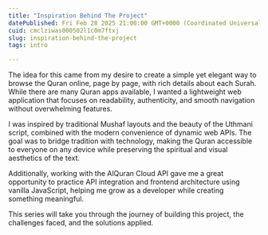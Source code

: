 ```yaml
---
title: "Inspiration Behind The Project"
datePublished: Fri Feb 28 2025 21:00:00 GMT+0000 (Coordinated Universal Time)
cuid: cmclziwas000502l1c0m7ftxj
slug: inspiration-behind-the-project
tags: intro

---
```


The idea for this came from my desire to create a simple yet elegant way to browse the Quran online, page by page, with rich details about each Surah. While there are many Quran apps available, I wanted a lightweight web application that focuses on readability, authenticity, and smooth navigation without overwhelming features.

I was inspired by traditional Mushaf layouts and the beauty of the Uthmani script, combined with the modern convenience of dynamic web APIs. The goal was to bridge tradition with technology, making the Quran accessible to everyone on any device while preserving the spiritual and visual aesthetics of the text.

Additionally, working with the AlQuran Cloud API gave me a great opportunity to practice API integration and frontend architecture using vanilla JavaScript, helping me grow as a developer while creating something meaningful.

This series will take you through the journey of building this project, the challenges faced, and the solutions applied.